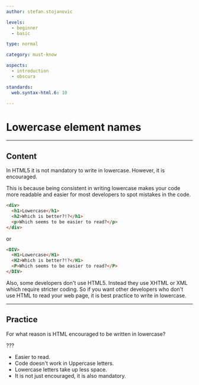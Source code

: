 ```yaml
---
author: stefan.stojanovic

levels:
  - beginner
  - basic

type: normal

category: must-know

aspects:
  - introduction
  - obscura

standards:
  web.syntax-html.6: 10

---
```

# Lowercase element names
---
## Content

In HTML5 it is not mandatory to write in lowercase. However, it is encouraged.

This is because being consistent in writing lowercase makes your code more readable and easier for most developers to spot mistakes in the code.

```html
<div>
  <h1>Lowercase</h1>
  <h2>Which is better?!?</h1>
  <p>Which seems to be easier to read?</p>
</div>

```
or 
```html
<DIV>
  <H1>Lowercase</H1>
  <H2>Which is better?!?</H1>
  <P>Which seems to be easier to read?</P>
</DIV>

```

Also, some developers don't use HTML5. Instead they use XHTML or XML which require stricter coding. So if you want other developers who don't use HTML to read your web page, it is best practice to write in lowercase.


---
## Practice

For what reason is HTML encouraged to be written in lowercase?

???

* Easier to read.
* Code doesn't work in Uppercase letters.
* Lowercase letters take up less space.
* It is not just encouraged, it is also mandatory.
